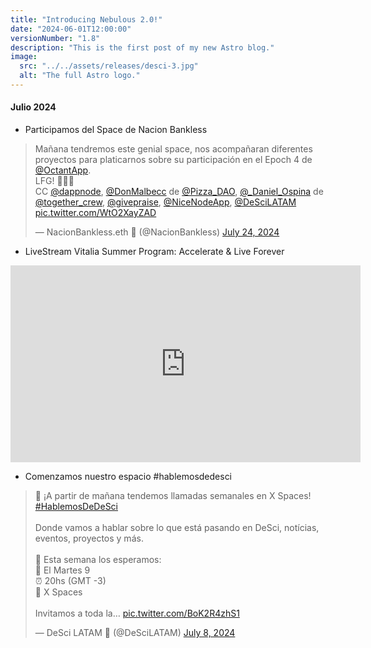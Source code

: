 ```yaml
---
title: "Introducing Nebulous 2.0!"
date: "2024-06-01T12:00:00" 
versionNumber: "1.8"
description: "This is the first post of my new Astro blog."
image:
  src: "../../assets/releases/desci-3.jpg"
  alt: "The full Astro logo."
---
```

#### Julio 2024
- Participamos del Space de Nacion Bankless 
<blockquote class="twitter-tweet"><p lang="es" dir="ltr">Mañana tendremos este genial space, nos acompañaran diferentes proyectos para platicarnos sobre su participación en el Epoch 4 de <a href="https://twitter.com/OctantApp?ref_src=twsrc%5Etfw">@OctantApp</a>.<br>LFG! 🖤💚🚀<br>CC <a href="https://twitter.com/dappnode?ref_src=twsrc%5Etfw">@dappnode</a>, <a href="https://twitter.com/DonMalbecc?ref_src=twsrc%5Etfw">@DonMalbecc</a> de <a href="https://twitter.com/Pizza_DAO?ref_src=twsrc%5Etfw">@Pizza_DAO</a>, <a href="https://twitter.com/_Daniel_Ospina?ref_src=twsrc%5Etfw">@_Daniel_Ospina</a> de <a href="https://twitter.com/together_crew?ref_src=twsrc%5Etfw">@together_crew</a>, <a href="https://twitter.com/givepraise?ref_src=twsrc%5Etfw">@givepraise</a>, <a href="https://twitter.com/NiceNodeApp?ref_src=twsrc%5Etfw">@NiceNodeApp</a>, <a href="https://twitter.com/DeSciLATAM?ref_src=twsrc%5Etfw">@DeSciLATAM</a> <a href="https://t.co/WtO2XayZAD">pic.twitter.com/WtO2XayZAD</a></p>&mdash; NacionBankless.eth 🏴 (@NacionBankless) <a href="https://twitter.com/NacionBankless/status/1816149528921149571?ref_src=twsrc%5Etfw">July 24, 2024</a></blockquote> <script async src="https://platform.twitter.com/widgets.js" charset="utf-8"></script>

- LiveStream Vitalia Summer Program: Accelerate & Live Forever
<iframe width="560" height="315" src="https://www.youtube.com/embed/rIsqkFnlfrg?si=Q_913MCPXqcDa6x1" title="YouTube video player" frameborder="0" allow="accelerometer; autoplay; clipboard-write; encrypted-media; gyroscope; picture-in-picture; web-share" referrerpolicy="strict-origin-when-cross-origin" allowfullscreen></iframe>

-	Comenzamos nuestro espacio #hablemosdedesci
<blockquote class="twitter-tweet"><p lang="es" dir="ltr">📢 ¡A partir de mañana tendemos llamadas semanales en X Spaces! <a href="https://twitter.com/hashtag/HablemosDeDeSci?src=hash&amp;ref_src=twsrc%5Etfw">#HablemosDeDeSci</a><br><br>Donde vamos a hablar sobre lo que está pasando en DeSci, notícias, eventos, proyectos y más.<br><br>🔹 Esta semana los esperamos:<br>📅 El Martes 9<br>⏰ 20hs (GMT -3)<br>📍 X Spaces<br><br>Invitamos a toda la… <a href="https://t.co/BoK2R4zhS1">pic.twitter.com/BoK2R4zhS1</a></p>&mdash; DeSci LATAM 🦋 (@DeSciLATAM) <a href="https://twitter.com/DeSciLATAM/status/1810445346532970966?ref_src=twsrc%5Etfw">July 8, 2024</a></blockquote> <script async src="https://platform.twitter.com/widgets.js" charset="utf-8"></script>
